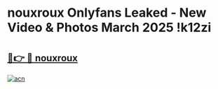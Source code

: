 # nouxroux Onlyfans Leaked - New Video & Photos March 2025 !k12zi

# <h2><a href="https://uetsp4.iuczelnia.edu.pl?title=nouxroux&ref=k12zi">🔗👉 🔴 nouxroux</a></h2>

[![acn](https://github.com/user-attachments/assets/0f9c940e-d8b0-45ae-aac7-cd30a18b3e1c)](https://uetsp4.iuczelnia.edu.pl?title=nouxroux&ref=k12zi)

